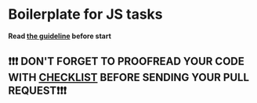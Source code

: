 # Boilerplate for JS tasks

**Read [the guideline](https://github.com/mate-academy/js_task-guideline/blob/master/README.md) before start**
## ❗️❗️❗️ DON'T FORGET TO PROOFREAD YOUR CODE WITH [CHECKLIST](https://github.com/MariannaBo/js_task-transportation-on-vacation/blob/master/checklist.md) BEFORE SENDING YOUR PULL REQUEST❗️❗️❗️
